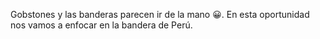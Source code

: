 Gobstones y las banderas parecen ir de la mano :grinning:. En esta oportunidad nos vamos a enfocar en la bandera de Perú. 

